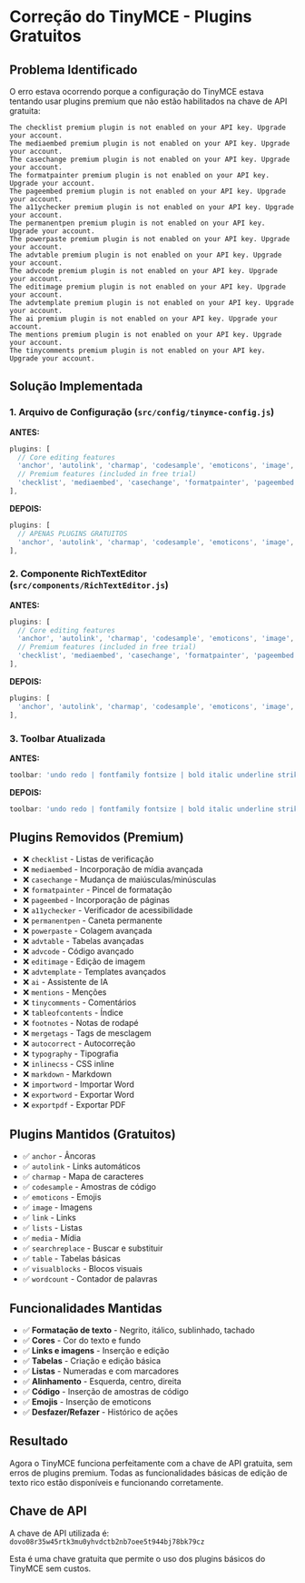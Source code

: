 # Correção do TinyMCE - Plugins Gratuitos

## Problema Identificado

O erro estava ocorrendo porque a configuração do TinyMCE estava tentando usar plugins premium que não estão habilitados na chave de API gratuita:

```
The checklist premium plugin is not enabled on your API key. Upgrade your account.
The mediaembed premium plugin is not enabled on your API key. Upgrade your account.
The casechange premium plugin is not enabled on your API key. Upgrade your account.
The formatpainter premium plugin is not enabled on your API key. Upgrade your account.
The pageembed premium plugin is not enabled on your API key. Upgrade your account.
The a11ychecker premium plugin is not enabled on your API key. Upgrade your account.
The permanentpen premium plugin is not enabled on your API key. Upgrade your account.
The powerpaste premium plugin is not enabled on your API key. Upgrade your account.
The advtable premium plugin is not enabled on your API key. Upgrade your account.
The advcode premium plugin is not enabled on your API key. Upgrade your account.
The editimage premium plugin is not enabled on your API key. Upgrade your account.
The advtemplate premium plugin is not enabled on your API key. Upgrade your account.
The ai premium plugin is not enabled on your API key. Upgrade your account.
The mentions premium plugin is not enabled on your API key. Upgrade your account.
The tinycomments premium plugin is not enabled on your API key. Upgrade your account.
```

## Solução Implementada

### 1. Arquivo de Configuração (`src/config/tinymce-config.js`)

**ANTES:**
```javascript
plugins: [
  // Core editing features
  'anchor', 'autolink', 'charmap', 'codesample', 'emoticons', 'image', 'link', 'lists', 'media', 'searchreplace', 'table', 'visualblocks', 'wordcount',
  // Premium features (included in free trial)
  'checklist', 'mediaembed', 'casechange', 'formatpainter', 'pageembed', 'a11ychecker', 'tinymcespellchecker', 'permanentpen', 'powerpaste', 'advtable', 'advcode', 'editimage', 'advtemplate', 'ai', 'mentions', 'tinycomments', 'tableofcontents', 'footnotes', 'mergetags', 'autocorrect', 'typography', 'inlinecss', 'markdown','importword', 'exportword', 'exportpdf'
],
```

**DEPOIS:**
```javascript
plugins: [
  // APENAS PLUGINS GRATUITOS
  'anchor', 'autolink', 'charmap', 'codesample', 'emoticons', 'image', 'link', 'lists', 'media', 'searchreplace', 'table', 'visualblocks', 'wordcount'
],
```

### 2. Componente RichTextEditor (`src/components/RichTextEditor.js`)

**ANTES:**
```javascript
plugins: [
  // Core editing features
  'anchor', 'autolink', 'charmap', 'codesample', 'emoticons', 'image', 'link', 'lists', 'media', 'searchreplace', 'table', 'visualblocks', 'wordcount',
  // Premium features (included in free trial)
  'checklist', 'mediaembed', 'casechange', 'formatpainter', 'pageembed', 'a11ychecker', 'permanentpen', 'powerpaste', 'advtable', 'advcode', 'editimage', 'advtemplate', 'ai', 'mentions', 'tinycomments', 'tableofcontents', 'footnotes', 'mergetags', 'autocorrect', 'typography', 'inlinecss', 'markdown','importword', 'exportword', 'exportpdf'
],
```

**DEPOIS:**
```javascript
plugins: [
  'anchor', 'autolink', 'charmap', 'codesample', 'emoticons', 'image', 'link', 'lists', 'media', 'searchreplace', 'table', 'visualblocks', 'wordcount'
],
```

### 3. Toolbar Atualizada

**ANTES:**
```javascript
toolbar: 'undo redo | fontfamily fontsize | bold italic underline strikethrough | forecolor backcolor | link image | table | codesample | align lineheight | numlist bullist indent outdent | checklist | removeformat'
```

**DEPOIS:**
```javascript
toolbar: 'undo redo | fontfamily fontsize | bold italic underline strikethrough | forecolor backcolor | link image | table | codesample | align lineheight | numlist bullist indent outdent | removeformat'
```

## Plugins Removidos (Premium)

- ❌ `checklist` - Listas de verificação
- ❌ `mediaembed` - Incorporação de mídia avançada
- ❌ `casechange` - Mudança de maiúsculas/minúsculas
- ❌ `formatpainter` - Pincel de formatação
- ❌ `pageembed` - Incorporação de páginas
- ❌ `a11ychecker` - Verificador de acessibilidade
- ❌ `permanentpen` - Caneta permanente
- ❌ `powerpaste` - Colagem avançada
- ❌ `advtable` - Tabelas avançadas
- ❌ `advcode` - Código avançado
- ❌ `editimage` - Edição de imagem
- ❌ `advtemplate` - Templates avançados
- ❌ `ai` - Assistente de IA
- ❌ `mentions` - Menções
- ❌ `tinycomments` - Comentários
- ❌ `tableofcontents` - Índice
- ❌ `footnotes` - Notas de rodapé
- ❌ `mergetags` - Tags de mesclagem
- ❌ `autocorrect` - Autocorreção
- ❌ `typography` - Tipografia
- ❌ `inlinecss` - CSS inline
- ❌ `markdown` - Markdown
- ❌ `importword` - Importar Word
- ❌ `exportword` - Exportar Word
- ❌ `exportpdf` - Exportar PDF

## Plugins Mantidos (Gratuitos)

- ✅ `anchor` - Âncoras
- ✅ `autolink` - Links automáticos
- ✅ `charmap` - Mapa de caracteres
- ✅ `codesample` - Amostras de código
- ✅ `emoticons` - Emojis
- ✅ `image` - Imagens
- ✅ `link` - Links
- ✅ `lists` - Listas
- ✅ `media` - Mídia
- ✅ `searchreplace` - Buscar e substituir
- ✅ `table` - Tabelas básicas
- ✅ `visualblocks` - Blocos visuais
- ✅ `wordcount` - Contador de palavras

## Funcionalidades Mantidas

- ✅ **Formatação de texto** - Negrito, itálico, sublinhado, tachado
- ✅ **Cores** - Cor do texto e fundo
- ✅ **Links e imagens** - Inserção e edição
- ✅ **Tabelas** - Criação e edição básica
- ✅ **Listas** - Numeradas e com marcadores
- ✅ **Alinhamento** - Esquerda, centro, direita
- ✅ **Código** - Inserção de amostras de código
- ✅ **Emojis** - Inserção de emoticons
- ✅ **Desfazer/Refazer** - Histórico de ações

## Resultado

Agora o TinyMCE funciona perfeitamente com a chave de API gratuita, sem erros de plugins premium. Todas as funcionalidades básicas de edição de texto rico estão disponíveis e funcionando corretamente.

## Chave de API

A chave de API utilizada é: `dovo08r35w45rtk3mu0yhvdctb2nb7oee5t944bj78bk79cz`

Esta é uma chave gratuita que permite o uso dos plugins básicos do TinyMCE sem custos.
